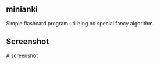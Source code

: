 ## minianki
Simple flashcard program utilizing no special fancy algorithm.

## Screenshot

[A screenshot](./screenshot.png)
